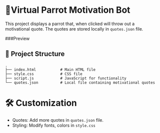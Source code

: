 # 🦜Virtual Parrot Motivation Bot

This project displays a parrot that, when clicked will throw out a motivational quote. The quotes are stored locally in `quotes.json` file.

###Preview

## 📂 Project Structure

```plaintext
.
├── index.html           # Main HTML file
├── style.css            # CSS file
├── script.js            # JavaScript for functionality
└── quotes.json          # Local file containing motivational quotes

```

# 🛠️ Customization

- Quotes: Add more quotes in `quotes.json` file.
- Styling: Modify fonts, colors in `style.css`